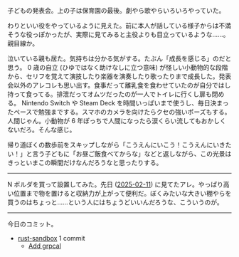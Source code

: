 子どもの発表会。上の子は保育園の最後。劇やら歌やらいろいろやっていた。

わりといい役をやっているように見えた。前に本人が話している様子からは不満そうな役っぽかったが、実際に見てみると主役よりも目立っているような……。親目線か。

泣いている親も居た。気持ちは分かる気がする。たぶん「成長を感じる」のだと思う。 0 歳の自立 (ひゆではなく助けなしに立つ意味) が怪しい小動物的な段階から、セリフを覚えて演技したり楽器を演奏したり歌ったりまで成長した。発表会以外のアレコレも思い出す。食事だって離乳食を食わせていたのが自分ではし持って食ってる。排泄だってオムツだったのが一人でトイレに行くし扉も閉める。 Nintendo Switch や Steam Deck を時間いっぱいまで使うし、毎日決まったペースで勉強までする。スマホのカメラを向けたらクセの強いポーズもする。人間じゃん。小動物が 6 年ぽっちで人間になったら涙くらい流してもおかしくないだろ。そんな感じ。

帰り道ぼくの数歩前をスキップしながら「こうえんにいこう！こうえんにいきたい！」と言う子どもに「お昼ご飯食べてからな」などと返しながら、この光景はきっといまこの瞬間だけなんだろうなと思ったりする。

---

N ポルダを買って設置してみた。先日 ([2025-02-11]) に見てたアレ。やっぱり高い位置まで物を置けると収納力が上がって便利だ。ぼくみたいな大きい棚やらを買うのはちょっと……という人にはちょうどいいんだろうな、こういうのが。

---

今日のコミット。

- [rust-sandbox](https://github.com/bouzuya/rust-sandbox) 1 commit
  - [Add grpcal](https://github.com/bouzuya/rust-sandbox/commit/a7f7580861bcbd78f95407bbede333734ff078c9)

[2025-02-11]: https://blog.bouzuya.net/2025/02/11/
